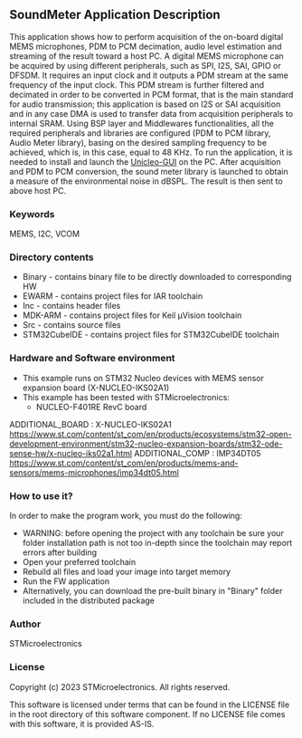 
## <b>SoundMeter Application Description</b>

This application shows how to perform acquisition of the on-board digital MEMS microphones, PDM to PCM decimation, audio level estimation and streaming of the result toward a host PC. A digital MEMS microphone can be acquired by using different peripherals, such as SPI, I2S, SAI, GPIO or DFSDM. It requires an input clock and it outputs a PDM stream at the same frequency of the input clock. This PDM stream is further filtered and decimated in order to be converted in PCM format, that is the main standard for audio transmission; this application is based on I2S or SAI acquisition and in any case DMA is used to transfer data from acquisition peripherals to internal SRAM. Using BSP layer and Middlewares functionalities, all the required peripherals and libraries are configured (PDM to PCM library, Audio Meter library), basing on the desired sampling frequency to be achieved, which is, in this case, equal to 48 KHz.
To run the application, it is needed to install and launch the [Unicleo-GUI](https://www.st.com/content/st_com/en/products/development-tools/software-development-tools/sensor-software-development-tools/unicleo-gui.html) on the PC.
After acquisition and PDM to PCM conversion, the sound meter library is launched to obtain a measure of the environmental noise in dBSPL. The result is then sent to above host PC.


### <b>Keywords</b>

MEMS, I2C, VCOM


### <b>Directory contents</b>

  - Binary - contains binary file to be directly downloaded to corresponding HW
  - EWARM - contains project files for IAR toolchain
  - Inc - contains header files
  - MDK-ARM - contains project files for Keil µVision toolchain
  - Src - contains source files
  - STM32CubeIDE - contains project files for STM32CubeIDE toolchain


### <b>Hardware and Software environment</b>

  - This example runs on STM32 Nucleo devices with MEMS sensor expansion board (X-NUCLEO-IKS02A1)
  - This example has been tested with STMicroelectronics:
    - NUCLEO-F401RE RevC board


ADDITIONAL_BOARD : X-NUCLEO-IKS02A1 https://www.st.com/content/st_com/en/products/ecosystems/stm32-open-development-environment/stm32-nucleo-expansion-boards/stm32-ode-sense-hw/x-nucleo-iks02a1.html
ADDITIONAL_COMP : IMP34DT05 https://www.st.com/content/st_com/en/products/mems-and-sensors/mems-microphones/imp34dt05.html


### <b>How to use it?</b>

In order to make the program work, you must do the following:

  - WARNING: before opening the project with any toolchain be sure your folder installation path is not too in-depth since the toolchain may report errors after building
  - Open your preferred toolchain
  - Rebuild all files and load your image into target memory
  - Run the FW application
  - Alternatively, you can download the pre-built binary in "Binary" folder included in the distributed package


### <b>Author</b>

STMicroelectronics


### <b>License</b>

Copyright (c) 2023 STMicroelectronics.
All rights reserved.

This software is licensed under terms that can be found in the LICENSE file in the root directory of this software component.
If no LICENSE file comes with this software, it is provided AS-IS.
